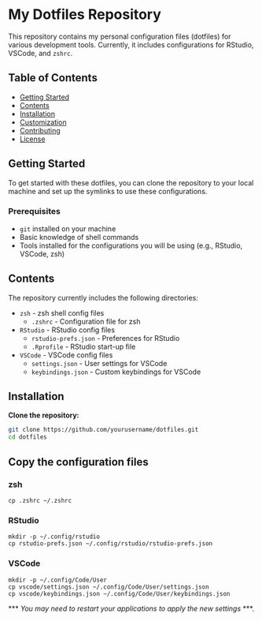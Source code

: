 # My Dotfiles Repository

This repository contains my personal configuration files (dotfiles) for various development tools. Currently, it includes configurations for RStudio, VSCode, and `zshrc`. 

## Table of Contents

- [Getting Started](#getting-started)
- [Contents](#contents)
- [Installation](#installation)
- [Customization](#customization)
- [Contributing](#contributing)
- [License](#license)

## Getting Started

To get started with these dotfiles, you can clone the repository to your local machine and set up the symlinks to use these configurations.

### Prerequisites

- `git` installed on your machine
- Basic knowledge of shell commands
- Tools installed for the configurations you will be using (e.g., RStudio, VSCode, zsh)

## Contents

The repository currently includes the following directories:

- `zsh` -   zsh shell config files
  - `.zshrc` - Configuration file for zsh
- `RStudio` - RStudio config files 
  - `rstudio-prefs.json` - Preferences for RStudio
  - `.Rprofile` - RStudio start-up file 
- `VSCode` - VSCode config files
  - `settings.json` - User settings for VSCode
  - `keybindings.json` - Custom keybindings for VSCode

## Installation

**Clone the repository:**

   ```sh
   git clone https://github.com/yourusername/dotfiles.git
   cd dotfiles
   ```

## Copy the configuration files

### zsh
```
cp .zshrc ~/.zshrc
```

### RStudio
```
mkdir -p ~/.config/rstudio
cp rstudio-prefs.json ~/.config/rstudio/rstudio-prefs.json
```

### VSCode
```
mkdir -p ~/.config/Code/User
cp vscode/settings.json ~/.config/Code/User/settings.json
cp vscode/keybindings.json ~/.config/Code/User/keybindings.json
```

*** *You may need to restart your applications to apply the new settings* ***.